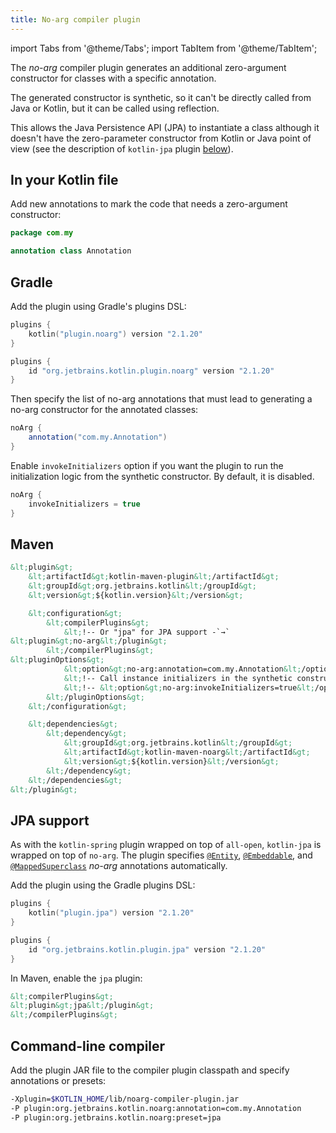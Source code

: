 ```yaml
---
title: No-arg compiler plugin
---
```


import Tabs from '@theme/Tabs';
import TabItem from '@theme/TabItem';




The *no-arg* compiler plugin generates an additional zero-argument constructor for classes with a specific annotation. 

The generated constructor is synthetic, so it can't be directly called from Java or Kotlin, but it can be called using reflection.

This allows the Java Persistence API (JPA) to instantiate a class although it doesn't have the zero-parameter constructor
from Kotlin or Java point of view (see the description of `kotlin-jpa` plugin [below](#jpa-support)).

## In your Kotlin file

Add new annotations to mark the code that needs a zero-argument constructor:

```kotlin
package com.my

annotation class Annotation
```

## Gradle

Add the plugin using Gradle's plugins DSL:

<Tabs groupId="build-script">
<TabItem value="kotlin" label="Kotlin" default={kotlin === "kotlin"}>

```kotlin
plugins {
    kotlin("plugin.noarg") version "2.1.20"
}
```

</TabItem>
<TabItem value="groovy" label="Groovy" default={groovy === "kotlin"}>

```groovy
plugins {
    id "org.jetbrains.kotlin.plugin.noarg" version "2.1.20"
}
```

</TabItem>
</Tabs>

Then specify the list of no-arg annotations that must lead to generating a no-arg constructor for the annotated classes:

```groovy
noArg {
    annotation("com.my.Annotation")
}
```

Enable `invokeInitializers` option if you want the plugin to run the initialization logic from the synthetic constructor.
By default, it is disabled.

```groovy
noArg {
    invokeInitializers = true
}
```

## Maven

```xml
&lt;plugin&gt;
    &lt;artifactId&gt;kotlin-maven-plugin&lt;/artifactId&gt;
    &lt;groupId&gt;org.jetbrains.kotlin&lt;/groupId&gt;
    &lt;version&gt;${kotlin.version}&lt;/version&gt;

    &lt;configuration&gt;
        &lt;compilerPlugins&gt;
            &lt;!-- Or "jpa" for JPA support -`→`
&lt;plugin&gt;no-arg&lt;/plugin&gt;
        &lt;/compilerPlugins&gt;
&lt;pluginOptions&gt;
            &lt;option&gt;no-arg:annotation=com.my.Annotation&lt;/option&gt;
            &lt;!-- Call instance initializers in the synthetic constructor -`→`
            &lt;!-- &lt;option&gt;no-arg:invokeInitializers=true&lt;/option&gt; -`→`
        &lt;/pluginOptions&gt;
    &lt;/configuration&gt;

    &lt;dependencies&gt;
        &lt;dependency&gt;
            &lt;groupId&gt;org.jetbrains.kotlin&lt;/groupId&gt;
            &lt;artifactId&gt;kotlin-maven-noarg&lt;/artifactId&gt;
            &lt;version&gt;${kotlin.version}&lt;/version&gt;
        &lt;/dependency&gt;
    &lt;/dependencies&gt;
&lt;/plugin&gt;
```

## JPA support

As with the `kotlin-spring` plugin wrapped on top of `all-open`, `kotlin-jpa` is wrapped on top of `no-arg`. The plugin specifies 
[`@Entity`](https://docs.oracle.com/javaee/7/api/javax/persistence/Entity.html), [`@Embeddable`](https://docs.oracle.com/javaee/7/api/javax/persistence/Embeddable.html),
and [`@MappedSuperclass`](https://docs.oracle.com/javaee/7/api/javax/persistence/MappedSuperclass.html) 
*no-arg* annotations automatically.

Add the plugin using the Gradle plugins DSL:

<Tabs groupId="build-script">
<TabItem value="kotlin" label="Kotlin" default={kotlin === "kotlin"}>

```kotlin
plugins {
    kotlin("plugin.jpa") version "2.1.20"
}
```

</TabItem>
<TabItem value="groovy" label="Groovy" default={groovy === "kotlin"}>

```groovy
plugins {
    id "org.jetbrains.kotlin.plugin.jpa" version "2.1.20"
}
```

</TabItem>
</Tabs>

In Maven, enable the `jpa` plugin:

```xml
&lt;compilerPlugins&gt;
&lt;plugin&gt;jpa&lt;/plugin&gt;
&lt;/compilerPlugins&gt;
```

## Command-line compiler

Add the plugin JAR file to the compiler plugin classpath and specify annotations or presets:

```bash
-Xplugin=$KOTLIN_HOME/lib/noarg-compiler-plugin.jar
-P plugin:org.jetbrains.kotlin.noarg:annotation=com.my.Annotation
-P plugin:org.jetbrains.kotlin.noarg:preset=jpa
```

